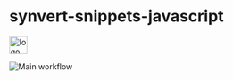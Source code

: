 # synvert-snippets-javascript

<img src="https://xinminlabs.github.io/synvert/img/logo_96.png" alt="logo" width="32" height="32" />

![Main workflow](https://github.com/xinminlabs/synvert-snippets-javascript/actions/workflows/main.yml/badge.svg)
